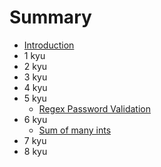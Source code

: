 # Summary

* [Introduction](README.md)
* 1 kyu
* 2 kyu
* 3 kyu
* 4 kyu
* 5 kyu
    * [Regex Password Validation](5-kyu/regex-password-validation.md)
* 6 kyu
    * [Sum of many ints](6-kyu/sum-of-many-ints.md)
* 7 kyu
* 8 kyu


